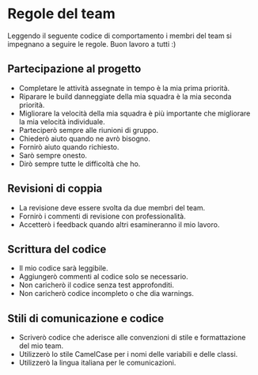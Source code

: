 # Regole del team
Leggendo il seguente codice di comportamento i membri del team si impegnano a seguire le regole. 
Buon lavoro a tutti :)

## Partecipazione al progetto
* Completare le attività assegnate in tempo è la mia prima priorità.
* Riparare le build danneggiate della mia squadra è la mia seconda priorità.
* Migliorare la velocità della mia squadra è più importante che migliorare la mia velocità individuale.
* Parteciperò sempre alle riunioni di gruppo.
* Chiederò aiuto quando ne avrò bisogno.
* Fornirò aiuto quando richiesto.
* Sarò sempre onesto.
* Dirò sempre tutte le difficoltà che ho.

## Revisioni di coppia
* La revisione deve essere svolta da due membri del team.
* Fornirò i commenti di revisione con professionalità.
* Accetterò i feedback quando altri esamineranno il mio lavoro.

## Scrittura del codice
* Il mio codice sarà leggibile.
* Aggiungerò commenti al codice solo se necessario.
* Non caricherò il codice senza test approfonditi.
* Non caricherò codice incompleto o che dia warnings.

## Stili di comunicazione e codice
* Scriverò codice che aderisce alle convenzioni di stile e formattazione del mio team.
* Utilizzerò lo stile CamelCase per i nomi delle variabili e delle classi.
* Utilizzerò la lingua italiana per le comunicazioni.